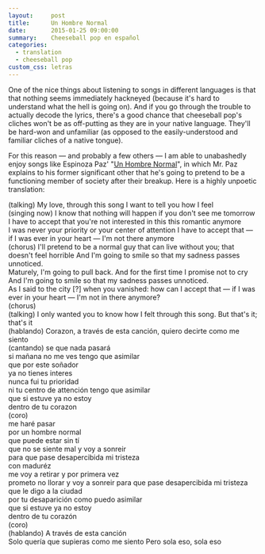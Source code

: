 ```yaml
---
layout:     post
title:      Un Hombre Normal
date:       2015-01-25 09:00:00
summary:    Cheeseball pop en español
categories: 
  - translation
  - cheeseball pop
custom_css: letras
---
```


One of the nice things about listening to songs in different languages is that that nothing seems immediately hackneyed (because it's hard to understand what the hell is going on). And if you go through the trouble to actually decode the lyrics, there's a good chance that cheeseball pop's cliches won't be as off-putting as they are in your native language. They'll be hard-won and unfamiliar (as opposed to the easily-understood and familiar cliches of a native tongue). 

For this reason — and probably a few others — I am able to unabashedly enjoy songs like Espinoza Paz' "[Un Hombre Normal](http://grooveshark.com/#!/s/Un+Hombre+Normal/3XV2ft?src=5)", in which Mr. Paz explains to his former significant other that he's going to pretend to be a functioning member of society after their breakup. Here is a highly unpoetic translation:

<div class="lyrics english">
  <div class="section">
    <div class="p">
      <span class="unit">(talking)</span>
      <span class="unit">My love, through this song</span>
      <span class="unit">I want to tell you how I feel</span>
    </div>
    <div class="p">
      <span class="unit">(singing now)</span>
      <span class="unit">I know that nothing will happen if you don't see me tomorrow</span>
      <span class="unit">I have to accept that you're not interested in this this romantic anymore</span>
    </div>
    <div class="p">
      <span class="unit">I was never your priority or your center of attention</span>
      <span class="unit">I have to accept that — if I was ever in your heart — I'm not there anymore</span>
    </div>
  </div>
  <div class="section">
    <div class="p">
      <span class="unit">(chorus)</span>
      <span class="unit">I'll pretend to be a normal guy that can live without you; that doesn't feel horrible</span>
      <span class="unit">And I'm going to smile so that my sadness passes unnoticed.</span>
    </div>
    <div class="p">
      <span class="unit">Maturely, I'm going to pull back.</span>
      <span class="unit">And for the first time I promise not to cry</span> 
      <span class="unit">And I'm going to smile so that my sadness passes unnoticed.</span>
    </div>
  </div>
  <div class="section">
    <div class="p">
      <span class="unit">As I said to the city [?] when you vanished:</span>
      <span class="unit">how can I accept that — if I was ever in your heart — I'm not in there anymore?</span>
    </div>
  </div>
  <div class="section">
    <div class="p">
      <span class="unit">(chorus)</span>
    </div>
  </div>
  <div class="section">
    <div class="p">
      <span class="unit">(talking)</span>
      <span class="unit">I only wanted you to know how I felt through this song.</span>
      <span class="unit">But that's it; that's it</span>
    </div>
  </div>
</div>

<div class="lyrics spanish">
  <div class="section">
    <div class="p">
      <span class="unit">(hablando)</span>
      <span class="unit">Corazon, a través de esta canción, quiero decirte como me siento</span>
    </div>
  </div>
  <div class="section">
    <div class="p">
      <span class="unit">(cantando)</span>      
      <span class="unit">
        se que nada pasará <br/> si mañana no me ves
      </span>
      <span class="unit">
        tengo que asimilar <br/>
        que por este soñador <br/>
        ya no tienes interes
      </span>
    </div>
    <div class="p">
      <span class="unit">
        nunca fui tu prioridad<br/>
        ni tu centro de attención
      </span>
      <span class="unit">
        tengo que asimilar<br/>
        que si estuve ya no estoy <br/>
        dentro de tu corazon
      </span>
    </div>
    <div class="p">
      <span class="unit">
        (coro)<br/>
        me haré pasar<br/>
        por un hombre normal<br/>
        que puede estar sin tí<br/>
        que no se siente mal
      </span>
      <span class="unit">
        y voy a sonreir<br/>
        para que pase desapercibida mi tristeza
      </span>
    </div>
    <div class="p">
      <span class="unit">
        con maduréz<br/>
        me voy a retirar
      </span>
      <span class="unit">
        y por primera vez<br/>
        prometo no llorar
      </span>
      <span class="unit">
        y voy a sonreir
        para que pase desapercibida
        mi tristeza
      </span>
    </div>
    <div class="p">
      <span class="unit">
        que le digo a la ciudad<br/>
        por tu desaparición
      </span>
      <span class="unit">
        como puedo asimilar<br/>
        que si estuve ya no estoy<br/>
        dentro de tu corazón      
      </span>
    </div>
    <div class="p">
      <span class="unit">
        (coro)
      </span>
    </div>
    <div class="p">
      <span class="unit">
        (hablando)
      </span>
      <span class="unit">
        A través de esta canción<br/>
        Solo quería que supieras como me siento
      </span>
      <span class="unit">
        Pero sola eso, sola eso
      </span>
    </div>
  </div>
</div>